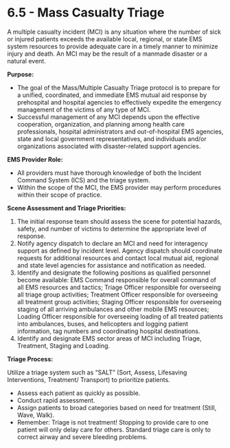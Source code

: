# 6.5 - Mass Casualty Triage

A multiple casualty incident (MCI) is any situation where the number of sick or injured patients exceeds the available local, regional, or state EMS system resources to provide adequate care in a timely manner to minimize injury and death. An MCI may be the result of a manmade disaster or a natural event.

**Purpose:**

* The goal of the Mass/Multiple Casualty Triage protocol is to prepare for a unified, coordinated, and immediate EMS mutual aid response by prehospital and hospital agencies to effectively expedite the emergency management of the victims of any type of MCI.
* Successful management of any MCI depends upon the effective cooperation, organization, and planning among health care professionals, hospital administrators and out-of-hospital EMS agencies, state and local government representatives, and individuals and/or organizations associated with disaster-related support agencies.

**EMS Provider Role:**

* All providers must have thorough knowledge of both the Incident Command System (ICS) and the triage system.
* Within the scope of the MCI, the EMS provider may perform procedures within their scope of practice.

**Scene Assessment and Triage Priorities:**

1. The initial response team should assess the scene for potential hazards, safety, and number of victims to determine the appropriate level of response.
2. Notify agency dispatch to declare an MCI and need for interagency support as defined by incident level. Agency dispatch should coordinate requests for additional resources and contact local mutual aid, regional and state level agencies for assistance and notification as needed.
3. Identify and designate the following positions as qualified personnel become available: EMS Command responsible for overall command of all EMS resources and tactics; Triage Officer responsible for overseeing all triage group activities; Treatment Officer responsible for overseeing all treatment group activities; Staging Officer responsible for overseeing staging of all arriving ambulances and other mobile EMS resources; Loading Officer responsible for overseeing loading of all treated patients into ambulances, buses, and helicopters and logging patient information, tag numbers and coordinating hospital destinations.
4. Identify and designate EMS sector areas of MCI including Triage, Treatment, Staging and Loading.

**Triage Process:**

Utilize a triage system such as “SALT” (Sort, Assess, Lifesaving Interventions, Treatment/ Transport) to prioritize patients.

* Assess each patient as quickly as possible.
* Conduct rapid assessment.
* Assign patients to broad categories based on need for treatment (Still, Wave, Walk).
* Remember: Triage is not treatment! Stopping to provide care to one patient will only delay care for others. Standard triage care is only to correct airway and severe bleeding problems.

<figure><img src="https://foamcast.org/wp-content/uploads/2017/11/Screen-Shot-2017-11-20-at-1.49.16-AM.png" alt=""><figcaption></figcaption></figure>

<figure><img src="https://s3.us-east-2.amazonaws.com/medictests-production/ckeditor_assets/pictures/1107/content_startchart.png" alt=""><figcaption></figcaption></figure>
